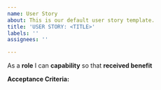 ```yaml
---
name: User Story
about: This is our default user story template.
title: 'USER STORY: <TITLE>'
labels: ''
assignees: ''

---
```


As a **role** I can **capability** so that **received benefit**

**Acceptance Criteria:**
